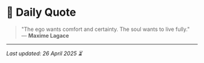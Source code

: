 # 📜 Daily Quote

> "The ego wants comfort and certainty. The soul wants to live fully."  
> — **Maxime Lagace**

---

_Last updated: 26 April 2025 ⏳_
